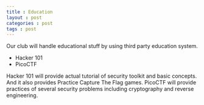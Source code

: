 ```yaml
---
title : Education
layout : post
categories : post
tags : post
---
```


Our club will handle educational stuff by using third party education system.
- Hacker 101
- PicoCTF

Hacker 101 will provide actual tutorial of security toolkit and basic concepts. And it also provides Practice Capture The Flag games.
PicoCTF will provide practices of several security problems including cryptography and reverse engineering.
